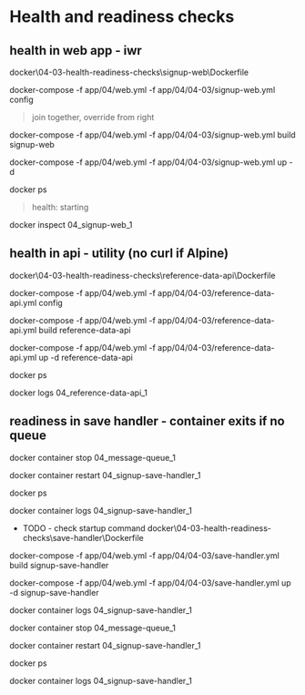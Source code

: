 # Health and readiness checks

## health in web app - iwr

docker\04-03-health-readiness-checks\signup-web\Dockerfile

docker-compose -f app/04/web.yml -f app/04/04-03/signup-web.yml config

> join together, override from right

docker-compose -f app/04/web.yml -f app/04/04-03/signup-web.yml build signup-web

docker-compose -f app/04/web.yml -f app/04/04-03/signup-web.yml up -d

docker ps

> health: starting

docker inspect 04_signup-web_1

## health in api - utility (no curl if Alpine) 

docker\04-03-health-readiness-checks\reference-data-api\Dockerfile

docker-compose -f app/04/web.yml -f app/04/04-03/reference-data-api.yml config

docker-compose -f app/04/web.yml -f app/04/04-03/reference-data-api.yml build reference-data-api

docker-compose -f app/04/web.yml -f app/04/04-03/reference-data-api.yml up -d reference-data-api

docker ps

docker logs 04_reference-data-api_1

## readiness in save handler - container exits if no queue

docker container stop 04_message-queue_1

docker container restart 04_signup-save-handler_1

docker ps

docker container logs 04_signup-save-handler_1

- TODO - check startup command
docker\04-03-health-readiness-checks\save-handler\Dockerfile

docker-compose -f app/04/web.yml -f app/04/04-03/save-handler.yml build signup-save-handler


docker-compose -f app/04/web.yml -f app/04/04-03/save-handler.yml up -d signup-save-handler


docker container logs 04_signup-save-handler_1

docker container stop 04_message-queue_1

docker container restart 04_signup-save-handler_1

docker ps

docker container logs 04_signup-save-handler_1
